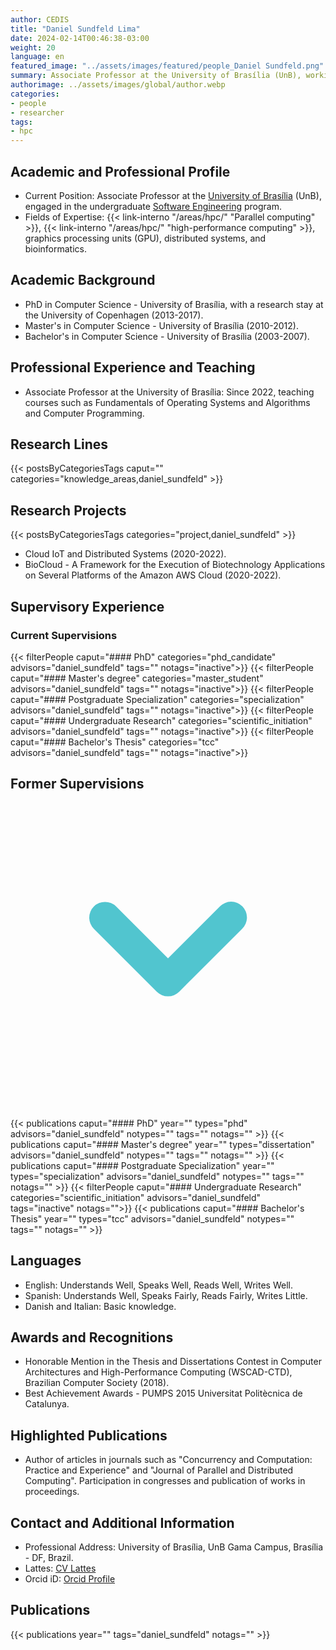 ```yaml
---
author: CEDIS
title: "Daniel Sundfeld Lima"
date: 2024-02-14T00:46:38-03:00
weight: 20
language: en
featured_image: "../assets/images/featured/people_Daniel Sundfeld.png"
summary: Associate Professor at the University of Brasília (UnB), working in the undergraduate Software Engineering program.
authorimage: ../assets/images/global/author.webp
categories:
- people
- researcher
tags: 
- hpc
---
```

## Academic and Professional Profile
- Current Position: Associate Professor at the [University of Brasília](https://www.unb.br/) (UnB), engaged in the undergraduate [Software Engineering](http://software.unb.br/) program.
- Fields of Expertise: {{< link-interno "/areas/hpc/" "Parallel computing" >}}, {{< link-interno "/areas/hpc/" "high-performance computing" >}}, graphics processing units (GPU), distributed systems, and bioinformatics.
## Academic Background
- PhD in Computer Science - University of Brasília, with a research stay at the University of Copenhagen (2013-2017).
- Master's in Computer Science - University of Brasília (2010-2012).
- Bachelor's in Computer Science - University of Brasília (2003-2007).
## Professional Experience and Teaching
- Associate Professor at the University of Brasília: Since 2022, teaching courses such as Fundamentals of Operating Systems and Algorithms and Computer Programming.
## Research Lines
{{< postsByCategoriesTags caput="" categories="knowledge_areas,daniel_sundfeld" >}}
## Research Projects
{{< postsByCategoriesTags categories="project,daniel_sundfeld" >}}
- Cloud IoT and Distributed Systems (2020-2022).
- BioCloud - A Framework for the Execution of Biotechnology Applications on Several Platforms of the Amazon AWS Cloud (2020-2022).

## Supervisory Experience
### Current Supervisions
{{< filterPeople caput="#### PhD" categories="phd_candidate" advisors="daniel_sundfeld" tags="" notags="inactive">}}
{{< filterPeople caput="#### Master's degree" categories="master_student" advisors="daniel_sundfeld" tags="" notags="inactive">}}
{{< filterPeople caput="#### Postgraduate Specialization" categories="specialization" advisors="daniel_sundfeld" tags="" notags="inactive">}}
{{< filterPeople caput="#### Undergraduate Research" categories="scientific_initiation" advisors="daniel_sundfeld" tags="" notags="inactive">}}
{{< filterPeople caput="#### Bachelor's Thesis" categories="tcc" advisors="daniel_sundfeld" tags="" notags="inactive">}}

<div id="previous-collaborators" x-data="{ showPrevious: false }">
    <h2 id="former-collaborators-title" @click="showPrevious = !showPrevious" class="text-xl font-bold mb-2 cursor-pointer flex items-center text-primary-900">
      Former Supervisions
      <svg :class="{'rotate-0': !showPrevious, 'rotate-180': showPrevious}" class="ml-2 h-5 w-5 transform transition-transform duration-200" xmlns="http://www.w3.org/2000/svg" viewBox="0 0 20 20" fill="#51C5CF"><path fill-rule="evenodd" d="M5.293 7.293a1 1 0 011.414 0L10 10.586l3.293-3.293a1 1 0 111.414 1.414l-4 4a1 1 0 01-1.414 0l-4-4a1 1 0 010-1.414z" clip-rule="evenodd" /></svg>
    </h2>
    <div x-show="showPrevious" x-cloak>
    {{< publications caput="#### PhD" year="" types="phd" advisors="daniel_sundfeld" notypes="" tags="" notags="" >}}
    {{< publications caput="#### Master's degree" year="" types="dissertation" advisors="daniel_sundfeld" notypes="" tags="" notags="" >}}
    {{< publications caput="#### Postgraduate Specialization" year="" types="specialization" advisors="daniel_sundfeld" notypes="" tags="" notags="" >}}
    {{< filterPeople caput="#### Undergraduate Research" categories="scientific_initiation" advisors="daniel_sundfeld" tags="inactive" notags="">}}
    {{< publications caput="#### Bachelor's Thesis" year="" types="tcc" advisors="daniel_sundfeld" notypes="" tags="" notags="" >}}
    </div>
  </div>


## Languages
- English: Understands Well, Speaks Well, Reads Well, Writes Well.
- Spanish: Understands Well, Speaks Fairly, Reads Fairly, Writes Little.
- Danish and Italian: Basic knowledge.
## Awards and Recognitions
- Honorable Mention in the Thesis and Dissertations Contest in Computer Architectures and High-Performance Computing (WSCAD-CTD), Brazilian Computer Society (2018).
- Best Achievement Awards - PUMPS 2015 Universitat Politècnica de Catalunya.
## Highlighted Publications
- Author of articles in journals such as "Concurrency and Computation: Practice and Experience" and "Journal of Parallel and Distributed Computing". Participation in congresses and publication of works in proceedings.
## Contact and Additional Information
- Professional Address: University of Brasília, UnB Gama Campus, Brasília - DF, Brazil.
- Lattes: [CV Lattes](http://lattes.cnpq.br/2619423058109475)
- Orcid iD: [Orcid Profile](https://orcid.org/0000-0002-5147-3698)

## Publications
{{< publications year="" tags="daniel_sundfeld" notags="" >}}